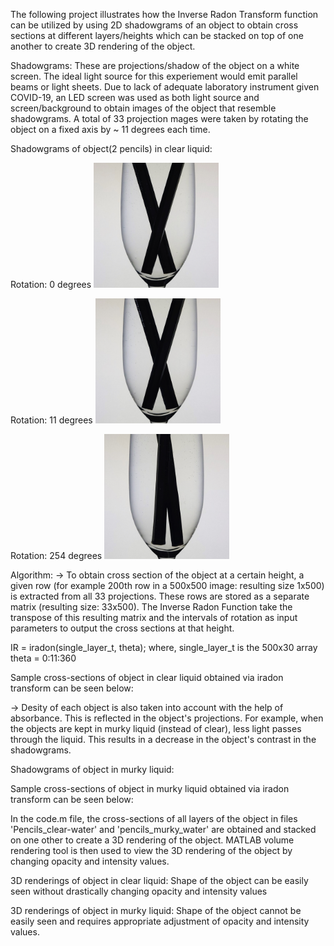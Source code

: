 The following project illustrates how the Inverse Radon Transform function can be utilized by using 2D shadowgrams of an object to obtain cross sections at different layers/heights which can be stacked on top of one another to create 3D rendering of the object.

Shadowgrams: These are projections/shadow of the object on a white screen. The ideal light source for this experiement would emit parallel beams or light sheets. Due to lack of adequate laboratory instrument given COVID-19, an LED screen was used as both light source and screen/background to obtain images of the object that resemble shadowgrams. A total of 33 projection mages were taken by rotating the object on a fixed axis by ~ 11 degrees each time. 

Shadowgrams of object(2 pencils) in clear liquid:

Rotation: 0 degrees
<img src = "Pencils_clear_water/0_deg.jpg" width = 200>

Rotation: 11 degrees
<img src = "Pencils_clear_water/11_deg.jpg" width = 200>

Rotation: 254 degrees
<img src = "Pencils_clear_water/254_deg.jpg" width = 200>

Algorithm:
-> To obtain cross section of the object at a certain height, a given row (for example 200th row in a 500x500 image: resulting size 1x500) is extracted from all 33 projections. These rows are stored as a separate matrix (resulting size: 33x500). The Inverse Radon Function take the transpose of this resulting matrix and the intervals of rotation as input parameters to output the cross sections at that height. 

IR = iradon(single_layer_t, theta);      where, single_layer_t is the 500x30 array
                                                theta = 0:11:360


Sample cross-sections of object in clear liquid obtained via iradon transform can be seen below:

-> Desity of each object is also taken into account with the help of absorbance. This is reflected in the object's projections. For example, when the objects are kept in murky liquid (instead of clear), less light passes through the liquid. This results in a decrease in the object's contrast in the shadowgrams. 

Shadowgrams of object in murky liquid:


Sample cross-sections of object in murky liquid obtained via iradon transform can be seen below:


In the code.m file, the cross-sections of all layers of the object in files 'Pencils_clear-water' and 'pencils_murky_water' are obtained and stacked on one other to create a 3D rendering of the object. MATLAB volume rendering tool is then used to view the 3D rendering of the object by changing opacity and intensity values. 

3D renderings of object in clear liquid: Shape of the object can be easily seen without drastically changing opacity and intensity values

3D renderings of object in murky liquid: Shape of the object cannot be easily seen and requires appropriate adjustment of opacity and intensity values.




 
